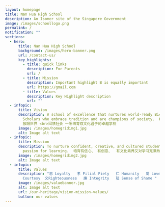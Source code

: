 ```yaml
---
layout: homepage
title: Nan Hua High School
description: An Isomer site of the Singapore Government
image: /images/schoollogo.png
permalink: /
notification: ""
sections:
  - hero:
      title: Nan Hua High School
      background: /images/hero-banner.png
      url: /contact-us/
      key_highlights:
        - title: quick links
          description: For Parents
          url: /
        - title: Mission
          description: Important highlight B is equally important
          url: https://gmail.com
        - title: Values
          description: Key Highlight description
          url: ""
  - infopic:
      title: Vision
      description: A school of excellence that nurtures world-ready Bicultural
        Scholars who embrace tradition and are champions of society.  根植传统 <br>
        放眼世界 <br>回馈社会 一所培育双文化君子的卓越学校
      image: /images/homegridimg1.jpg
      alt: Image alt text
  - infopic:
      title: Mission
      description: To nurture confident, creative, and cultured students with a
        passion for learning.  培育有信心、 有创意、  有文化素养又对学习充满热忱的学生。
      image: /images/homegridimg2.jpg
      alt: Image alt text
  - infopic:
      title: Values
      description: "忠 Loyalty   孝 Filial Piety   仁 Humanity   爱 Love   礼
        Courtesy  义Righteousness   廉 Integrity   耻 Sense of Shame "
      image: /images/valuebanner.jpg
      alt: Image alt text
      url: /our-heritage/vision-mission-values/
      button: our values
---
```

